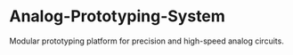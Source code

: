 # Analog-Prototyping-System
Modular prototyping platform for precision and high-speed analog circuits. 
